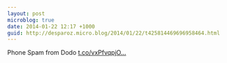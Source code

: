 ```yaml
---
layout: post
microblog: true
date: 2014-01-22 12:17 +1000
guid: http://desparoz.micro.blog/2014/01/22/t425814469696958464.html
---
```

Phone Spam from Dodo [t.co/vxPfvqpjO...](http://t.co/vxPfvqpjOI)

